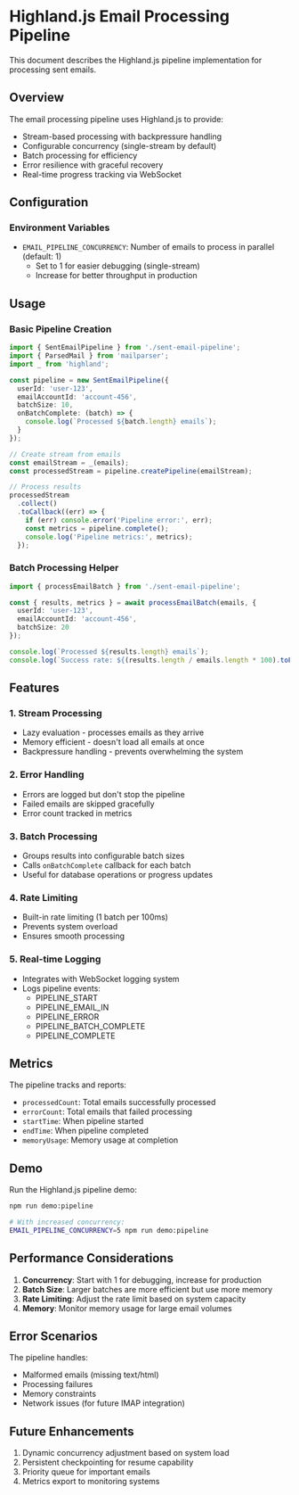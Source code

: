 # Highland.js Email Processing Pipeline

This document describes the Highland.js pipeline implementation for processing sent emails.

## Overview

The email processing pipeline uses Highland.js to provide:
- Stream-based processing with backpressure handling
- Configurable concurrency (single-stream by default)
- Batch processing for efficiency
- Error resilience with graceful recovery
- Real-time progress tracking via WebSocket

## Configuration

### Environment Variables

- `EMAIL_PIPELINE_CONCURRENCY`: Number of emails to process in parallel (default: 1)
  - Set to 1 for easier debugging (single-stream)
  - Increase for better throughput in production

## Usage

### Basic Pipeline Creation

```typescript
import { SentEmailPipeline } from './sent-email-pipeline';
import { ParsedMail } from 'mailparser';
import _ from 'highland';

const pipeline = new SentEmailPipeline({
  userId: 'user-123',
  emailAccountId: 'account-456',
  batchSize: 10,
  onBatchComplete: (batch) => {
    console.log(`Processed ${batch.length} emails`);
  }
});

// Create stream from emails
const emailStream = _(emails);
const processedStream = pipeline.createPipeline(emailStream);

// Process results
processedStream
  .collect()
  .toCallback((err) => {
    if (err) console.error('Pipeline error:', err);
    const metrics = pipeline.complete();
    console.log('Pipeline metrics:', metrics);
  });
```

### Batch Processing Helper

```typescript
import { processEmailBatch } from './sent-email-pipeline';

const { results, metrics } = await processEmailBatch(emails, {
  userId: 'user-123',
  emailAccountId: 'account-456',
  batchSize: 20
});

console.log(`Processed ${results.length} emails`);
console.log(`Success rate: ${(results.length / emails.length * 100).toFixed(2)}%`);
```

## Features

### 1. Stream Processing
- Lazy evaluation - processes emails as they arrive
- Memory efficient - doesn't load all emails at once
- Backpressure handling - prevents overwhelming the system

### 2. Error Handling
- Errors are logged but don't stop the pipeline
- Failed emails are skipped gracefully
- Error count tracked in metrics

### 3. Batch Processing
- Groups results into configurable batch sizes
- Calls `onBatchComplete` callback for each batch
- Useful for database operations or progress updates

### 4. Rate Limiting
- Built-in rate limiting (1 batch per 100ms)
- Prevents system overload
- Ensures smooth processing

### 5. Real-time Logging
- Integrates with WebSocket logging system
- Logs pipeline events:
  - PIPELINE_START
  - PIPELINE_EMAIL_IN
  - PIPELINE_ERROR
  - PIPELINE_BATCH_COMPLETE
  - PIPELINE_COMPLETE

## Metrics

The pipeline tracks and reports:
- `processedCount`: Total emails successfully processed
- `errorCount`: Total emails that failed processing
- `startTime`: When pipeline started
- `endTime`: When pipeline completed
- `memoryUsage`: Memory usage at completion

## Demo

Run the Highland.js pipeline demo:

```bash
npm run demo:pipeline

# With increased concurrency:
EMAIL_PIPELINE_CONCURRENCY=5 npm run demo:pipeline
```

## Performance Considerations

1. **Concurrency**: Start with 1 for debugging, increase for production
2. **Batch Size**: Larger batches are more efficient but use more memory
3. **Rate Limiting**: Adjust the rate limit based on system capacity
4. **Memory**: Monitor memory usage for large email volumes

## Error Scenarios

The pipeline handles:
- Malformed emails (missing text/html)
- Processing failures
- Memory constraints
- Network issues (for future IMAP integration)

## Future Enhancements

1. Dynamic concurrency adjustment based on system load
2. Persistent checkpointing for resume capability
3. Priority queue for important emails
4. Metrics export to monitoring systems